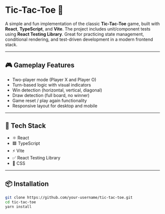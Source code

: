 # Tic-Tac-Toe 🎯

A simple and fun implementation of the classic **Tic-Tac-Toe** game, built with **React**, **TypeScript**, and **Vite**. The project includes unit/component tests using **React Testing Library**. Great for practicing state management, conditional rendering, and test-driven development in a modern frontend stack.

---

## 🎮 Gameplay Features

- Two-player mode (Player X and Player O)
- Turn-based logic with visual indicators
- Win detection (horizontal, vertical, diagonal)
- Draw detection (full board, no winner)
- Game reset / play again functionality
- Responsive layout for desktop and mobile

---

## 🧪 Tech Stack

- ⚛️ React
- 🟦 TypeScript
- ⚡ Vite
- ✅ React Testing Library
- 🎨 CSS 

---

## 📦 Installation

```bash
git clone https://github.com/your-username/tic-tac-toe.git
cd tic-tac-toe
yarn install
